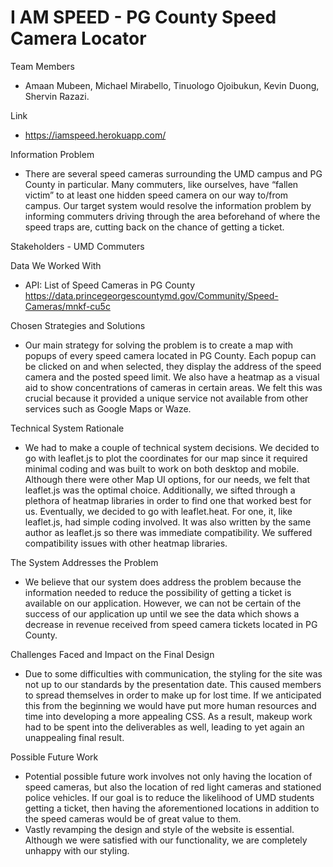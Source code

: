 # I AM SPEED - PG County Speed Camera Locator

Team Members
- Amaan Mubeen, Michael Mirabello, Tinuologo Ojoibukun, Kevin Duong, Shervin Razazi.

Link
- https://iamspeed.herokuapp.com/

Information Problem
- There are several speed cameras surrounding the UMD campus and PG County in particular. Many commuters, like ourselves, have “fallen victim” to at least one hidden speed camera on our way to/from campus. Our target system would resolve the information problem by informing commuters driving through the area beforehand of where the speed traps are, cutting back on the chance of getting a ticket.

Stakeholders - UMD Commuters

Data We Worked With
- API: List of Speed Cameras in PG County https://data.princegeorgescountymd.gov/Community/Speed-Cameras/mnkf-cu5c

Chosen Strategies and Solutions
- Our main strategy for solving the problem is to create a map with popups of every speed camera located in PG County. Each popup can be clicked on and when selected, they display the address of the speed camera and the posted speed limit. We also have a heatmap as a visual aid to show concentrations of cameras in certain areas. We felt this was crucial because it provided a unique service not available from other services such as Google Maps or Waze. 

Technical System Rationale
- We had to make a couple of technical system decisions. We decided to go with leaflet.js to plot the coordinates for our map since it required minimal coding and was built to work on both desktop and mobile. Although there were other Map UI options, for our needs, we felt that leaflet.js was the optimal choice. Additionally, we sifted through a plethora of heatmap libraries in order to find one that worked best for us. Eventually, we decided to go with leaflet.heat. For one, it, like leaflet.js, had simple coding involved. It was also written by the same author as leaflet.js so there was immediate compatibility. We suffered compatibility issues with other heatmap libraries. 

The System Addresses the Problem
- We believe that our system does address the problem because the information needed to reduce the possibility of getting a ticket is available on our application. However, we can not be certain of the success of our application up until we see the data which shows a decrease in revenue received from speed camera tickets located in PG County.

Challenges Faced and Impact on the Final Design
- Due to some difficulties with communication, the styling for the site was not up to our standards by the presentation date. This caused members to spread themselves in order to make up for lost time. If we anticipated this from the beginning we would have put more human resources and time into developing a more appealing CSS. As a result, makeup work had to be spent into the deliverables as well, leading to yet again an unappealing final result. 

Possible Future Work
- Potential possible future work involves not only having the location of speed cameras, but also the location of red light cameras and stationed police vehicles. If our goal is to reduce the likelihood of UMD students getting a ticket, then having the aforementioned locations in addition to the speed cameras would be of great value to them.
- Vastly revamping the design and style of the website is essential. Although we were satisfied with our functionality, we are completely unhappy with our styling. 
